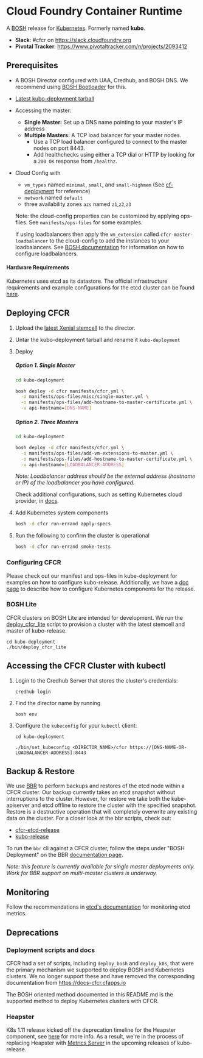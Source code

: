 # Cloud Foundry Container Runtime
A [BOSH](http://bosh.io/) release for [Kubernetes](http://kubernetes.io).  Formerly named **kubo**.

- **Slack**: #cfcr on https://slack.cloudfoundry.org
- **Pivotal Tracker**: https://www.pivotaltracker.com/n/projects/2093412

## Prerequisites
- A BOSH Director configured with UAA, Credhub, and BOSH DNS. We recommend using [BOSH Bootloader](https://github.com/cloudfoundry/bosh-bootloader) for this.
- [Latest kubo-deployment tarball](https://github.com/cloudfoundry-incubator/kubo-deployment/releases/latest)
- Accessing the master:
  - **Single Master:** Set up a DNS name pointing to your master's IP address
  - **Multiple Masters:** A TCP load balancer for your master nodes.
    - Use a TCP load balancer configured to connect to the master nodes on port 8443.
    - Add healthchecks using either a TCP dial or HTTP by looking for a `200 OK` response from `/healthz`.
- Cloud Config with
  - `vm_types` named `minimal`, `small`, and `small-highmem` (See [cf-deployment](https://github.com/cloudfoundry/cf-deployment) for reference)
  - `network` named `default`
  - three availability zones `azs` named `z1`,`z2`,`z3`

  Note: the cloud-config properties can be customized by applying ops-files. See `manifests/ops-files` for some examples.
  
  If using loadbalancers then apply the `vm_extension` called `cfcr-master-loadbalancer` to the cloud-config to add the instances to your loadbalancers. See [BOSH documentation](https://bosh.io/docs/cloud-config/#vm-extensions) for information on how to configure loadbalancers.

#### Hardware Requirements
Kubernetes uses etcd as its datastore. The official infrastructure requirements and example configurations for the etcd cluster can be found [here](https://github.com/etcd-io/etcd/blob/master/Documentation/op-guide/hardware.md).

## Deploying CFCR

1. Upload the [latest Xenial stemcell](https://bosh.io/stemcells/#ubuntu-xenial) to the director.

1. Untar the kubo-deployment tarball and rename it `kubo-deployment`

1. Deploy

    ##### Option 1. Single Master

	```bash
	cd kubo-deployment

	bosh deploy -d cfcr manifests/cfcr.yml \
	  -o manifests/ops-files/misc/single-master.yml \
	  -o manifests/ops-files/add-hostname-to-master-certificate.yml \
	  -v api-hostname=[DNS-NAME]
	```

    ##### Option 2. Three Masters

	```bash
	cd kubo-deployment

	bosh deploy -d cfcr manifests/cfcr.yml \
	  -o manifests/ops-files/add-vm-extensions-to-master.yml \
	  -o manifests/ops-files/add-hostname-to-master-certificate.yml \
	  -v api-hostname=[LOADBALANCER-ADDRESS]
	```

	*Note: Loadbalancer address should be the external address (hostname or IP) of the loadbalancer you have configured.*

   Check additional configurations, such as setting Kubernetes cloud provider, in [docs](./docs/cloud-provider.md).

1. Add Kubernetes system components

    ```bash
    bosh -d cfcr run-errand apply-specs
    ```

1. Run the following to confirm the cluster is operational

    ```bash
    bosh -d cfcr run-errand smoke-tests
    ```
### Configuring CFCR
Please check out our manifest and ops-files in kube-deployment for examples on how to configure kubo-release. Additionally, we have a [doc page](docs/configuring-kubernetes-properties.md) to describe how to configure Kubernetes components for the release.

### BOSH Lite
CFCR clusters on BOSH Lite are intended for development. We run the [deploy_cfcr_lite](https://github.com/cloudfoundry-incubator/kubo-deployment/blob/master/bin/deploy_cfcr_lite) script to provision a cluster with the latest stemcell and master of kubo-release.

```
cd kubo-deployment
./bin/deploy_cfcr_lite
```
## Accessing the CFCR Cluster with kubectl

1. Login to the Credhub Server that stores the cluster's credentials:
	```
	credhub login
	```
1. Find the director name by running
	```
	bosh env
	```
1. Configure the `kubeconfig` for your `kubectl` client:
	```
	cd kubo-deployment

	./bin/set_kubeconfig <DIRECTOR_NAME>/cfcr https://[DNS-NAME-OR-LOADBALANCER-ADDRESS]:8443
	```
## Backup & Restore
We use [BBR](https://github.com/cloudfoundry-incubator/bosh-backup-and-restore) to perform backups and restores of the etcd node within a CFCR cluster. Our backup currently takes an etcd snapshot without interruptions to the cluster. However, for restore we take both the kube-apiserver and etcd offline to restore the cluster with the specified snapshot. Restore is a destructive operation that will completely overwrite any existing data on the cluster. For a closer look at the bbr scripts, check out:
- [cfcr-etcd-release](https://github.com/cloudfoundry-incubator/cfcr-etcd-release/tree/master/jobs/bbr-etcd)
- [kubo-release](https://github.com/cloudfoundry-incubator/kubo-release/tree/master/jobs/bbr-kube-apiserver)

To run the `bbr` cli against a CFCR cluster, follow the steps under "BOSH Deployment" on the BBR [documentation page](https://docs.cloudfoundry.org/bbr/#bosh-deployment).

*Note: this feature is currently available for single master deployments only. Work for BBR support on multi-master clusters is underway.* 

## Monitoring

Follow the recommendations in [etcd's documentation](https://github.com/etcd-io/etcd/blob/master/Documentation/metrics.md) for monitoring etcd
metrics.

## Deprecations

### Deployment scripts and docs
CFCR had a set of scripts, including `deploy_bosh` and `deploy_k8s`, that were the primary mechanism we supported to deploy BOSH and Kubernetes clusters. We no longer support these and have removed the corresponding documentation from https://docs-cfcr.cfapps.io

The BOSH oriented method documented in this README.md is the supported method to deploy Kubernetes clusters with CFCR.

### Heapster
K8s 1.11 release kicked off the deprecation timeline for the Heapster component, see [here](https://github.com/kubernetes/heapster/blob/master/docs/deprecation.md) for more info. As a result, we're in the process of replacing Heapster with [Metrics Server](https://github.com/kubernetes-incubator/metrics-server) in the upcoming releases of kubo-release.
